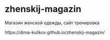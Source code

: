 # zhenskij-magazin
<p>Магазин женской одежды, сайт тренировка</p>
https://dima-kulikov.github.io/zhenskij-magazin/
